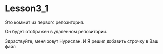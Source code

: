 # Lesson3_1

Это коммит из первого репозитория.

Он будет отображен в удалённом репозитории.

Здраствуйте, меня зовут Нурислан. И Я решил добавить строчку в Ваш файл